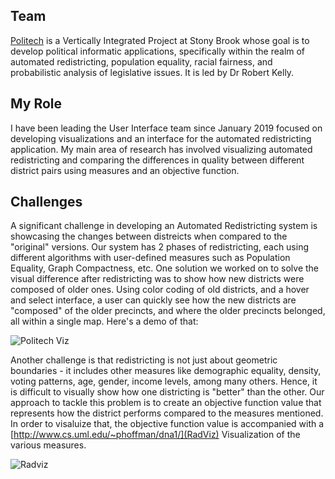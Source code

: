 
## Team

[Politech](https://www.stonybrook.edu/commcms/vertically-integrated-projects/teams/_team_page/team_page.php?team=PoliTech) is a Vertically Integrated Project at Stony Brook whose goal is to develop political informatic applications, specifically within the realm of automated redistricting, population equality, racial fairness, and probabilistic analysis of legislative issues. It is led by Dr Robert Kelly.

## My Role

I have been leading the User Interface team since January 2019 focused on developing visualizations and an interface for the automated redistricting application. My main area of research has involved visualizing automated redistricting and comparing the differences in quality between different district pairs using measures and an objective function.

## Challenges

A significant challenge in developing an Automated Redistricting system is showcasing the changes between distreicts when compared to the "original" versions. Our system has 2 phases of redistricting, each using different algorithms with user-defined measures such as Population Equality, Graph Compactness, etc. One solution we worked on to solve the visual difference after redistricting was to show how new districts were composed of older ones. Using color coding of old districts, and a hover and select interface, a user can quickly see how the new districts are "composed" of the older precincts, and where the older precincts belonged, all within a single map. Here's a demo of that:

![Politech Viz](/images/projects/politech-viz.gif)



Another challenge is that redistricting is not just about geometric boundaries - it includes other measures like demographic equality, density, voting patterns, age, gender, income levels, among many others. Hence, it is difficult to visually show how one districting is "better" than the other. Our approach to tackle this problem is to create an objective function value that represents how the district performs compared to the measures mentioned. In order to visaluize that, the objective function value is accompanied with a [http://www.cs.uml.edu/~phoffman/dna1/](RadViz) Visualization of the various measures.


![Radviz](/images/projects/politech-radviz.png)
